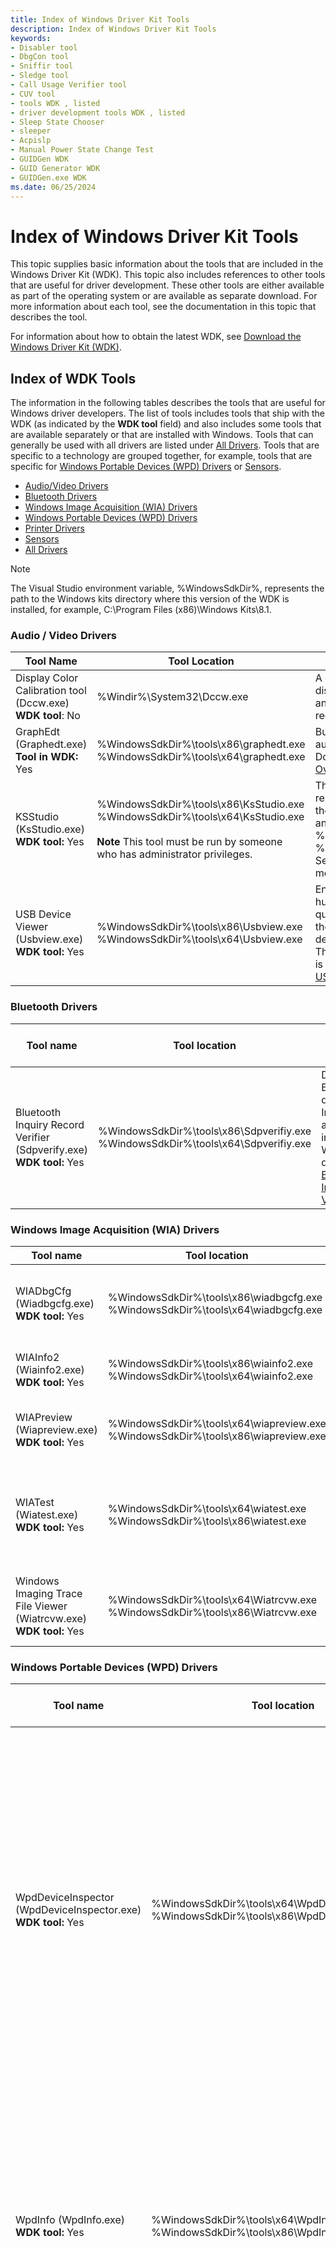 ```yaml
---
title: Index of Windows Driver Kit Tools
description: Index of Windows Driver Kit Tools
keywords:
- Disabler tool
- DbgCon tool
- Sniffir tool
- Sledge tool
- Call Usage Verifier tool
- CUV tool
- tools WDK , listed
- driver development tools WDK , listed
- Sleep State Chooser
- sleeper
- Acpislp
- Manual Power State Change Test
- GUIDGen WDK
- GUID Generator WDK
- GUIDGen.exe WDK
ms.date: 06/25/2024
---
```


# Index of Windows Driver Kit Tools

This topic supplies basic information about the tools that are included in the Windows Driver Kit (WDK). This topic also includes references to other tools that are useful for driver development. These other tools are either available as part of the operating system or are available as separate download. For more information about each tool, see the documentation in this topic that describes the tool.

For information about how to obtain the latest WDK, see [Download the Windows Driver Kit (WDK)](../download-the-wdk.md).

## Index of WDK Tools

The information in the following tables describes the tools that are useful for Windows driver developers. The list of tools includes tools that ship with the WDK (as indicated by the **WDK tool** field) and also includes some tools that are available separately or that are installed with Windows. Tools that can generally be used with all drivers are listed under [All Drivers](#all-drivers). Tools that are specific to a technology are grouped together, for example, tools that are specific for [Windows Portable Devices (WPD) Drivers](#windows-portable-devices-wpd-drivers) or [Sensors](#sensors).

- [Audio/Video Drivers](#audio--video-drivers)
- [Bluetooth Drivers](#bluetooth-drivers)
- [Windows Image Acquisition (WIA) Drivers](#windows-image-acquisition-wia-drivers)
- [Windows Portable Devices (WPD) Drivers](#windows-portable-devices-wpd-drivers)
- [Printer Drivers](#printer-drivers)
- [Sensors](#sensors)
- [All Drivers](#all-drivers)

>[!NOTE]
>The Visual Studio environment variable, %WindowsSdkDir%, represents the path to the Windows kits directory where this version of the WDK is installed, for example, C:\\Program Files (x86)\\Windows Kits\\8.1.

### Audio / Video Drivers

|Tool Name|Tool Location|Description and Help file location|
|----|----|----|
|Display Color Calibration tool (Dccw.exe) </br>**WDK tool**: No|%Windir%\System32\Dccw.exe</br>|A calibration tool that lets users adjust their display color to be closer to the Windows and World Wide Web international standard red-green-blue (sRGB) color space.|
|GraphEdt (Graphedt.exe)</br>**Tool in WDK:** Yes|%WindowsSdkDir%\tools\x86\graphedt.exe</br>%WindowsSdkDir%\tools\x64\graphedt.exe|Builds filter graphs to test streaming audio/video capture drivers.</br>Documentation:</br>[Overview of GraphEdit](/windows/win32/directshow/simulating-graph-building-with-graphedit)|
|KSStudio (KsStudio.exe)</br>**WDK tool:** Yes|%WindowsSdkDir%\tools\x86\KsStudio.exe</br> %WindowsSdkDir%\tools\x64\KsStudio.exe</br></br>**Note** This tool must be run by someone who has administrator privileges.|This tool can construct a graphical representation of a filter graph that shows the pin-to-pin connections between filters and the filters' internal nodes.</br>%WindowsSdkDir%\tools\x86\KsStudio.chm</br>%WindowsSdkDir%\tools\x64\KsStudio.chm</br>See [AVStream Testing and Debugging](../stream/avstream-testing-and-debugging.md) for more information.|
|USB Device Viewer (Usbview.exe)</br>**WDK tool:** Yes|%WindowsSdkDir%\tools\x86\Usbview.exe</br>%WindowsSdkDir%\tools\x64\Usbview.exe|Enumerates the USB host controllers, USB hubs, and attached USB devices and can query information about the devices from the registry and through USB requests to the devices.</br>The source code for the USB Device Viewer is available from the code gallery, see [USBVIEW Sample Application](/samples/microsoft/windows-driver-samples/usbview-sample-application/)|

### Bluetooth Drivers

|Tool name|Tool location|Description and Help file location|
|----|----|----|
|Bluetooth Inquiry Record Verifier (Sdpverify.exe)</br>**WDK tool:** Yes|%WindowsSdkDir%\tools\x86\Sdpverifiy.exe</br>%WindowsSdkDir%\tools\x64\Sdpverifiy.exe|Displays a Bluetooth device's Inquiry Record as Windows interprets it.</br>WDK documentation: [Bluetooth Inquiry Record Verifier](bluetooth-inquiry-record-verifier.md)|

### Windows Image Acquisition (WIA) Drivers

|Tool name|Tool location|Description and Help file location|
|----|----|----|
|WIADbgCfg (Wiadbgcfg.exe)</br>**WDK tool:** Yes|%WindowsSdkDir%\tools\x86\wiadbgcfg.exe</br>%WindowsSdkDir%\tools\x64\wiadbgcfg.exe|Enables logging for WIA drivers (Windows Server 2008 and later versions of Windows).</br>**Note** For earlier versions of Windows, use WIALogCfg.</br>%WindowsSdkDir%\tools\x86\wiadbgcfg.htm</br>%WindowsSdkDir%\tools\x64\wiadbgcfg.htm|
|WIAInfo2 (Wiainfo2.exe)</br>**WDK tool:** Yes|%WindowsSdkDir%\tools\x86\wiainfo2.exe</br>%WindowsSdkDir%\tools\x64\wiainfo2.exe|Displays the WIA item tree so that you can view and edit WIA device driver properties.</br>%WindowsSdkDir%\tools\x86\wiainfo2.htm</br>%WindowsSdkDir%\tools\x64\wiainfo2.htm|
|WIAPreview (Wiapreview.exe)</br>**WDK tool:** Yes|%WindowsSdkDir%\tools\x64\wiapreview.exe</br>%WindowsSdkDir%\tools\x86\wiapreview.exe|Shows how to use the WIA Preview component and the driver's segmentation filter.</br>%WindowsSdkDir%\tools\x64\wiapreview.htm</br>%WindowsSdkDir%\tools\x86\wiapreview.htm|
|WIATest (Wiatest.exe)</br>**WDK tool:** Yes|%WindowsSdkDir%\tools\x64\wiatest.exe</br>%WindowsSdkDir%\tools\x86\wiatest.exe|Displays the item tree that is created by the driver, the Windows Image Acquisition (WIA) properties exposed by the driver, and the current value of each property. You can use this tool to debug your driver during development and unit test.</br>%WindowsSdkDir%\tools\x64\wiatest.htm</br>%WindowsSdkDir%\tools\x64\wiatest.htm|
|Windows Imaging Trace File Viewer (Wiatrcvw.exe)</br>**WDK tool:** Yes|%WindowsSdkDir%\tools\x64\Wiatrcvw.exe</br>%WindowsSdkDir%\tools\x86\Wiatrcvw.exe|Displays the WIA trace log (%WINDIR%\Debug\WIA\wiatrace.log) and lets you change the WIA tracing parameters for each module.</br>%WindowsSdkDir%\tools\x64\Wiatrcvw.mht</br>%WindowsSdkDir%\tools\x64\Wiatrcvw.mht|

### Windows Portable Devices (WPD) Drivers

|Tool name|Tool location|Description and Help file location|
|----|----|----|
|WpdDeviceInspector (WpdDeviceInspector.exe)</br>**WDK tool:** Yes|%WindowsSdkDir%\tools\x64\WpdDeviceInspector.exe</br>%WindowsSdkDir%\tools\x86\WpdDeviceInspector.exe|Queries a WPD driver and generates a comprehensive HTML report that describes your device and its capabilities. For example, you can use it to retrieve a list of supported device commands and objects. And, this tool will generate a list of all properties supported by each object.</br>WDK Documentation:</br>[Windows Portable Devices](/windows/win32/windows-portable-devices)</br>[WPD Driver Development Tools](../portable/familiarizing-yourself-with-the-sample-driver.md)|
|WpdInfo (WpdInfo.exe)</br>**WDK tool:** Yes|%WindowsSdkDir%\tools\x64\WpdInfo.exe</br>%WindowsSdkDir%\tools\x86\WpdInfo.exe|Performs common WPD operations such as: opening and closing a device, creating or deleting objects on a device, and issuing device commands.</br>WDK Documentation:</br>[Windows Portable Devices](/windows/win32/windows-portable-devices)</br>[WPD Driver Development Tools](../portable/familiarizing-yourself-with-the-sample-driver.md)|
|Microsoft Network Monitor (NetMon.exe)</br>**WDK tool:** No|Download the Microsoft Network Monitor</br>[NetMon.exe](https://www.microsoft.com/download/details.aspx?id=4865)|Displays trace information from WPD components. This tool replaces WpdMon.exe which had shipped in previous versions of the WDK.</br>WDK Documentation:</br>[Windows Portable Devices](/windows/win32/windows-portable-devices)</br>[WPD Driver Development Tools](../portable/familiarizing-yourself-with-the-sample-driver.md), see [Using the Network Monitor Tool](../portable/using-the-netmon-tool.md).|

### Printer Drivers

|Tool name|Tool location|Description and Help file location|
|----|----|----|
|GPDCheck (Gpdcheck.exe)</br>**WDK tool:** Yes|%WindowsSdkDir%\tools\x64\gpdcheck.exe</br>%WindowsSdkDir%\tools\x86\gpdcheck.exe|Validates the syntactical correctness of a Generic Printer Description File (GPD).</br>For information about command options, type </br>**gpdcheck /?**|
|INFGate (Infgate.exe)</br>**WDK tool:** Yes|WindowsSdkDir%\tools\x64\infgate.exe</br>%WindowsSdkDir%\tools\x86\infgate.exe.exe|Validates the conformance of a printer INF file.</br>For information about command options, type</br>**infgate /?**|
|isXPS (isXPS.exe)</br>**WDK tool:** Yes|%WindowsSdkDir%\tools\x64\isxps\isxps.exe</br>%WindowsSdkDir%\tools\x86\isxps\isxps.exe|Validates the conformance of an XPS file to the XPS and OPC specifications.</br>For information about command options, type</br>**isxps /?** in a Command prompt window.</br>For more information, see [isXPS Conformance Tool](/previous-versions/aa348104(v=vs.110))|
|Looksgood (Looksgood.exe)</br>**WDK tool:** Yes|%WindowsSdkDir%\tools\x64\looksgood.exe</br>%WindowsSdkDir%\tools\x86\looksgood.exe|Validates the correctness of an XPS rendering engine.</br>For information about command options, type</br>**looksgood /?**|
|MakeNTF (Makentf.exe)</br>**WDK tool:** Yes|%WindowsSdkDir%\tools\x64\makentf.exe</br>%WindowsSdkDir%\tools\x86\makentf.exe|Converts Adobe Font Metrics (AFM) files and East Asian font AFM files to Windows font files (.ntf).</br>WDK Documentation:</br>[Converting AFM Files to NTF Files](../print/converting-afm-files-to-ntf-files.md)</br>[Converting East Asian AFM Files to NTF Files](../print/converting-east-asian-afm-files-to-ntf-files.md)|
|PPDCheck (Ppdcheck.exe)</br>**WDK tool:** Yes|%WindowsSdkDir%\tools\x64\ppdcheck.exe</br>%WindowsSdkDir%\tools\x86\ppdcheck.exe|Validates the syntactical correctness of a PostScript Printer Description File (PPD).</br>For information about command options, type</br>**ppdcheck /?**|
|PTConform (PTConform.exe)</br>**WDK tool:** Yes|%WindowsSdkDir%\tools\x64\PTConform.exe</br>%WindowsSdkDir%\tools\x86\PTConform.exe|Validates a Print Ticket or Print Capabilities document for conformance to the Print Schema.</br>For information about command options, type</br>**ptconform /?**|
|XpsAnalyzer (XpsAnalyzer.exe)</br>**WDK tool:** Yes|%WindowsSdkDir%\tools\x64\XpsAnalyzer.exe</br>%WindowsSdkDir%\tools\x86\XpsAnalyzer.exe|Analyzes XML Paper Specification (XPS) files for compatibility with the XPS 1.0 specification.</br>WDK Documentation:</br>[XpsAnalyzer](xpsanalyzer.md)|

### Sensors

|Tool name|Tool location|Description and Help file location|
|----|----|----|
|Sensor Diagnostic Tool (sensordiagnostictool.exe)</br>**WDK tool:** Yes|%WindowsSdkDir%\tools\x64</br>%WindowsSdkDir%\tools\x86|Tests the driver, firmware, and hardware for sensor and location functionality. The tool invokes the sensor and location API to test data retrieval, event handling, report intervals, change sensitivity, property retrieval.</br>WDK Documentation:</br>[Testing sensor functionality with the Sensor Diagnostic Tool](/previous-versions/windows/hardware/sensors/the-sensor-diagnostic-tool.md)|

### All Drivers

|Tool name|Tool location|Description and Help file location|
|----|----|----|
|BinPlace (Binplace.exe)</br>**WDK tool:** Yes|%WindowsSdkDir%\bin\x86\binplace.exe|Manages large coding projects by moving files, extracting symbols from executable files, and removing private symbols from symbol files.</br>WDK Documentation:</br>[BinPlace](binplace.md)|
|Code Analysis for Drivers</br>**WDK tool:** Yes|The Code Analysis tool is included in Visual Studio. The driver-specific component is added when you install the WDK.|A static verification tool that detects C and C++ coding errors. This version is specifically designed to detect errors in kernel-mode drivers.</br>WDK Documentation:</br>[Code Analysis for Drivers](code-analysis-for-drivers.md)|
|CertMgr (CertMgr.exe)</br>**WDK tool:** Yes|%WindowsSdkDir%\bin\x64\CertMgr.exe</br>%WindowsSdkDir%\bin\x86\CertMgr.exe|Manages certificates, certificate trust lists (CTLs), and certificate revocation lists (CRLs) that are used to sign drivers and [driver packages](../install/driver-packages.md).</br>WDK Documentation:</br>[CertMgr](certmgr.md)|
|ChkINF</br>**WDK tool:** Deprecated|Previous path:</br>%WindowsSdkDir%\tools\x86\Chkinf|ChkInf has been deprecated. Instead, use [InfVerif](infverif.md).</br>WDK Documentation:</br>[InfVerif](infverif.md)|
|Computer Hardware Identification Tool (ComputerHardwareIds.exe)</br>**WDK tool:** Yes|**Windows Driver Kit (WDK) 8:**</br>%WindowsSdkDir%\tools\x64\ComputerHardwareIds.exe</br>%WindowsSdkDir%\tools\x86\ComputerHardwareIds.exe</br>WDKPath\tools\Other\ia64\ComputerHardwareIds.exe</br>**Windows Driver Kit (WDK) 8.1:**</br>%WindowsSdkDir%\bin\x64\ComputerHardwareIds.exe</br>%WindowsSdkDir%\bin\x86\ComputerHardwareIds.exe</br>%WindowsSdkDir%\bin\arm\ComputerHardwareIds.exe|Derives the computer hardware IDs from SMBIOS information.</br>WDK Documentation:</br>[ComputerHardwareIds](computerhardwareids.md)|
|DC2WMIParser (DC2WMIParser.exe)</br>**WDK tool:** Yes|%WindowsSdkDir%\tools\x64\DC2WMIParser.exe</br>%WindowsSdkDir%\tools\x86\DC2WMIParser.exe|DC2WMIParser is a tool that collects the WMI IRP records created by Driver Verifier and converts this log to a text file.</br>Documentation:</br>[IRP Logging](./irp-logging.md)|
|DevCon (Devcon.exe)</br>**WDK tool:** Yes|%WindowsSdkDir%\tools\x64\devcon.exe</br>%WindowsSdkDir%\tools\x86\devcon.exe|A command-line version of Device Manager. DevCon enables, disables, installs, configures, and removes devices on the local computer and displays detailed information about devices on local computers.</br>WDK Documentation:</br>[DevCon](devcon.md)|
|Drivers (Drivers.exe)</br>**WDK tool:** Yes|%WindowsSdkDir%\tools\x64\drivers.exe</br>%WindowsSdkDir%\tools\x86\drivers.exe|Displays a list of all drivers that are installed on the computer.</br>WDK Documentation:</br>None|
|Driver Verifier (Verifier.exe)</br>**WDK tool:** No|%Windir%\system32\verifier.exe|Monitors kernel-mode drivers and graphics drivers to detect illegal function calls or actions that might corrupt the system. It can subject the drivers to a variety of stresses and tests to find improper behavior.</br>WDK Documentation:</br>[Driver Verifier](driver-verifier.md)|
|Driver Verification Log (DVL)</br>**WDK tool:** Yes|Requires Microsoft Visual Studio and the WDK. From the **Driver** menu, select **Create Driver Verification Log....**|The [Static Tools Logo Test](/windows-hardware/test/hlk/testref/6ab6df93-423c-4af6-ad48-8ea1049155ae) requires a Driver Verification Log (DVL) for all applicable driver submissions. The DVL contains a summary of the results from the analysis tools, such as CodeQL, Code Analysis and Static Driver Verifier. See [CodeQL and the Static Tools Logo Test](./static-tools-and-codeql.md) and [Creating a Driver Verification Log](../develop/creating-a-driver-verification-log.md).|
|Inf2Cat (Inf2cat.exe)</br>**WDK tool:** Yes|%WindowsSdkDir%\bin\x64\inf2cat.exe</br>%WindowsSdkDir%\bin\x86\inf2cat.exe|Determines whether a [driver package's](../install/driver-packages.md) INF file can be digitally-signed for a specified list of Windows versions, and, if so, generates the unsigned [catalog files](../install/catalog-files.md) that apply to the specified Windows versions.</br>WDK Documentation:</br>[Inf2Cat](inf2cat.md)|
|InfVerif (InfVerif.exe)</br>**WDK tool:** Yes|c:\Program Files(x86)\Windows Kits\10\tools\arm\infverif.exe</br>c:\Program Files(x86)\Windows Kits\10\tools\arm64\infverif.exe</br>c:\Program Files(x86)\Windows Kits\10\tools\x86\infverif.exe</br>c:\Program Files(x86)\Windows Kits\10\tools\x64\infverif.exe|Tests a driver INF file. In addition to reporting INF syntax problems, the tool reports if the INF file is universal.</br>WDK Documentation:</br>[InfVerif](infverif.md)|
|MakeCat (MakeCat.exe)</br>**WDK tool:** Yes|WDKPath\bin\amd64\MakeCat.exe</br>WDKPath\bin\ia64\MakeCat.exe</br>WDKPath\bin\x86\MakeCat.exe|Creates a [catalog file](../install/catalog-files.md) for a [driver package](../install/driver-packages.md).</br>WDK Documentation:</br>[MakeCat](makecat.md)|
|MakeCert (MakeCert.exe)</br>**WDK tool:** Yes|%WindowsSdkDir%\bin\x64\MakeCert.exe</br>%WindowsSdkDir%\bin\x86\MakeCert.exe|Creates an X.509 certificate that is signed by a system test root key or by another specified key.</br>WDK Documentation:</br>[MakeCert](makecert.md)|
|MSBuild (MSBuild.exe)/br>**WDK tool:** No|Installed with Visual Studio|Builds the samples, drivers, and associated software components that are supplied in the Microsoft WDK.</br>[MSBuild]( /visualstudio/msbuild/msbuild)|
|PnpCpu (PnPCpu.exe)</br>**WDK tool:** Yes|%WindowsSdkDir%\tools\x64\PnPCpu.exe</br>%WindowsSdkDir%\tools\x86\PnPCpu.exe|Simulates a hot add of processors to a running instance of Windows Server 2008.</br>WDK Documentation:</br>[PNPCPU](pnpcpu.md)|
|PnPUtil (PnPUtil.exe)</br>**WDK tool:** No|%Windir%\system32\pnputil.exe|A command-line tool that installs or deletes [driver packages](../install/driver-packages.md) from the Windows driver store.</br>WDK Documentation:</br>[PnPUtil](pnputil.md)|
|PoolMon (Poolmon.exe)</br>**WDK tool:** Yes|%WindowsSdkDir%\tools\x64\poolmon.exe</br>%WindowsSdkDir%\tools\x86\poolmon.exe|Displays data that the operating system collects about memory allocations from the system's paged and nonpaged kernel pools, and the memory pools used for Terminal Services sessions. The data is grouped by pool allocation tag.</br>WDK Documentation:</br>[PoolMon](poolmon.md)|
|PowerCfg (PowerCfg.exe)</br>**WDK tool:** No|%Windir%\system32\powercfg.exe|A command-line tool that is used to evaluate system energy efficiency.</br>Dev Center Documentation:</br>[Using PowerCfg to Evaluate System Energy Efficiency](https://download.microsoft.com/download/7/E/7/7E7662CF-CBEA-470B-A97E-CE7CE0D98DC2/PowerCfg.docx)</br>For information about command options, type</br>**PowerCfg /?**|
|Pvk2Pfx (Pvk2Pfx.exe)</br>**WDK tool:** Yes|%WindowsSdkDir%\bin\x64\Pvk2Pfx.exe</br>%WindowsSdkDir%\bin\x86\Pvk2Pfx.exe|Copies public key and private key information contained in .spc, .cer, and .pvk files to a personal information exchange (.pfx) file.</br>WDK Documentation:</br>[Pvk2Pfx](pvk2pfx.md)|
|PwrTest (Pwrtest.exe)</br>**WDK tool:** Yes|%WindowsSdkDir%\tools\x64\pwrtest.exe</br>%WindowsSdkDir%\tools\x86\pwrtest.exe|A power management tool that exercises and records power management information from the computer.</br>WDK Documentation:</br>[PwrTest](pwrtest.md)|
|SignTool (SignTool.exe)</br>**WDK tool:** Yes|%WindowsSdkDir%\bin\x64\SignTool.exe</br>%WindowsSdkDir%\bin\x86\SignTool.exe|Digitally-signs files, verifies signatures in files, and time-stamps files.</br>WDK Documentation:</br>[SignTool](signtool.md)|
|Stampinf (Stampinf.exe)</br>**WDK tool:** Yes|%WindowsSdkDir%\bin\x64\stampinf.exe</br>%WindowsSdkDir%\bin\x86\stampinf.exe|Updates common INF file directives, including the **DriverVer** directive.</br>WDK Documentation:</br>[Stampinf](stampinf.md)|
|Static Driver Verifier</br>**WDK tool:** Yes|%WindowsSdkDir%\tools\SDV</br></br>**Note**  Launch Static Driver Verifier from the **Driver** menu in Visual Studio.|A static verification tool for drivers that systematically analyzes the source code of Windows drivers and determines whether the driver properly interacts with the Windows operating system kernel.</br>WDK Documentation:</br>[Static Driver Verifier](static-driver-verifier.md)|
|Tracefmt (Tracefmt.exe)</br>**WDK tool:** Yes|%WindowsSdkDir%\bin\x64\tracefmt.exe</br>%WindowsSdkDir%\bin\x86\tracefmt.exe|Formats and displays trace messages from an event trace log file (.etl) or a real-time trace session.</br>WDK Documentation:</br>[Tracefmt](tracefmt.md)|
|TraceLog (Tracelog.exe)</br>**WDK tool:** Yes|**WDK 8:**</br>%WindowsSdkDir%\tools\x64\tracelog.exe</br>%WindowsSdkDir%\tools\x86\tracelog.exe</br>**WDK 8.1:**</br>%WindowsSdkDir%\bin\x64\tracelog.exe</br>%WindowsSdkDir%\bin\x86\tracelog.exe</br>%WindowsSdkDir%\bin\arm\tracelog.exe|Configures and controls trace sessions from the command line. Measures time spent in deferred procedure calls (DPCs) and interrupt service routines (ISRs).</br>WDK Documentation:</br>[Tracelog](tracelog.md)|
|TracePDB (Tracepdb.exe)</br>**WDK tool:** Yes|%WindowsSdkDir%\bin\x64\tracepdb.exe</br>%WindowsSdkDir%\bin\x86\tracepdb.exe|Creates trace message format (.tmf) files from the full or private PDB symbol file for a WPP trace provider.</br>WDK Documentation:</br>[Tracepdb](tracepdb.md)|
|TraceView (Traceview.exe)</br>**WDK tool:** Yes|%WindowsSdkDir%\tools\x64\TraceView.exe</br>%WindowsSdkDir%\tools\x86\TraceView.exe|Configures and controls trace sessions and displays formatted trace messages from real-time trace sessions and trace logs. TraceView has a graphic user interface and a command-line interface for batch processing and scripting.</br>WDK Documentation:</br>[TraceView](traceview.md)|
|TraceWPP (Tracewpp.exe)</br>**WDK tool:** Yes|%WindowsSdkDir%\bin\x64\tracewpp.exe</br>%WindowsSdkDir%\bin\x86\tracewpp.exe|Runs the Windows Software Trace Preprocessor (WPP).</br>WDK Documentation:</br>[WPP Preprocessor](wpp-preprocessor.md)</br>[Survey of Software Tracing Tools](survey-of-software-tracing-tools.md)|
|WDF Tester</br>**WDK tool:** Yes|%WindowsSdkDir%\tools\x64</br>%WindowsSdkDir%\tools\x86|A set of tools that can be used to test, verify, and debug WDF drivers. The toolset provides a WMI programming interface that can be used in a script or a compiled application.</br>WDK Documentation:</br>[WdfTester: WDF Driver Testing Toolset](wdftester--wdf-driver-testing-toolset.md)|
|WDF Verifier (Wdfverifier.exe)</br>**WDK tool:** Yes|%WindowsSdkDir%\tools\x64\wdfverifier.exe</br>%WindowsSdkDir%\tools\x86\wdfverifier.exe|Provides an easy-to-use interface to the framework's verifier for KMDF and UMDF drivers.</br>WDK Documentation:</br>[WDF Verifier Control Application](wdf-verifier-control-application.md)|
|Web Services on devices (WSD) Basic Interoperability Tool (WSDBIT)</br>**WDK tool:** Yes|**WSDBIT Client:**</br>%WindowsSdkDir%\tools\x64\wsdbit_client.exe</br>%WindowsSdkDir%\tools\x86\wsdbit_client.exe</br>**WSDBIT Server:**</br>%WindowsSdkDir%\tools\x64\wsdbit_server.exe</br>%WindowsSdkDir%\tools\x86\wsdbit_server.exe|Verifies an implementation of Device Profile for Web Services (DPWS) works with WSDAPI.</br>WDK Documentation:</br>[WSD Interoperability Tool](wsdapi-basic-interoperability-tool.md)|
|Winerror (Winerror.exe)</br>**WDK tool:** Yes|%WindowsSdkDir%\tools\x64\winerror.exe</br>%WindowsSdkDir%\tools\x86\winerror.exe|Returns the error message identifier and mapping information for the specified error (Winerror.h) or success codes (Ntstatus.h).</br>For information about command options, type</br>**winerror /?**|
|WMIMofCk (Wmimofck.exe)</br>**WDK tool:** Yes|%WindowsSdkDir%\bin\x86\wmimofck.exe|WDK Documentation:</br>[Using wmimofck.exe](../kernel/using-wmimofck-exe.md)</br>For information about command options, type</br>**wmimofck -?**|
|WsdCodeGen (Wsdcodegen.exe)</br>**WDK tool:** Yes|%WindowsSdkDir%\bin\x64\wsdcodegen.exe</br>%WindowsSdkDir%\bin\x86\wsdcodegen.exe|Automatically generates proxies and stubs based on a Web Services contract. Primarily, you can use this tool to create client applications. However, you can use it for testing or for creating user-mode drivers.</br>Verifies that the classes, properties, methods and events specified in a binary MOF file (.bmf) are valid for WMI use. Generates MOF support files.</br>Windows SDK:</br>See the [Web Services on Devices](/windows/win32/wsdapi/wsd-portal) section|
|WSDDebug_client and WSDDebug_host</br>**WDK tool:** Yes|**Debug Client:**</br>%WindowsSdkDir%\bin\x64\WSDDebug_client.exe</br>%WindowsSdkDir%\bin\x86\WSDDebug_client.exe</br>**Debug Host:**</br>%WindowsSdkDir%\bin\x64\WSDDebug_host.exe</br>
%WindowsSdkDir%\bin\x86\WSDDebug_host.exe|These tools are a soft device and client that you can use to troubleshoot devices or applications.</br>Windows SDK:</br>[Web Services on Devices](/windows/win32/wsdapi/wsd-portal) section|
